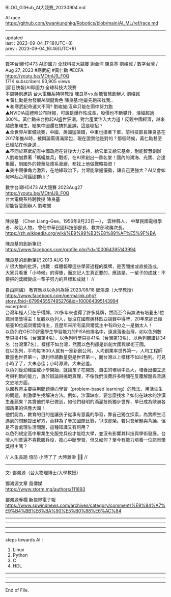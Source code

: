   
BLOG_GitHub_AI大競賽_20230904.md  
  
AI race  
  https://github.com/kwankunghkg/Robotics/blob/main/AI_ML/ref/race.md  
  
----------------------------------------  
  
updated  
last : 2023-09-04_17:18(UTC+8)  
prev : 2023-09-04_16:46(UTC+8)  
  
----------------------------------------  
  
數字台灣HD473 AI即國力 全球科技大競賽 謝金河 陳良基 劉峻誠 / 數字台灣 /  Aug 27, 2023  #寒武紀 #黃仁勳 #ECFA  
https://youtu.be/MOtnlJ9_F0Q  
171K subscribers  93,905 views  
	[節目快報]AI即國力 全球科技大競賽  
	本周特別邀請 台大電機系特聘教授 陳良基vs.耐能智慧創辦人 劉峻誠  
	★黃仁勳是台發展AI關鍵角色 陳良基:他最先跑來找我..  
	★和寒武紀命運大不同? 劉峻誠:沒傘只能在雨中努力跑  
	▲NVIDIA這禮拜公布財報，可說是爆炸性成長，股價也不斷攀升，漲幅超過300%。黃仁勳來台掀起AI盛世狂潮，對台產業注入大力道！反觀中國經濟，越來越險象環生，結果中國還在搞抓匪諜，這是哪招？  
	▲全世界AI軍備競賽，中國、英國猛砸錢，中東也搶著下單，前科技部長陳良基在2017年推AI時，被輿論罵得滿頭包，現在證實他是對的？那個時候，黃仁勳甚至已經站在他身邊...  
	▲不同於寒武紀有中國政府在背後大力支持，給它單又給它基金，耐能智慧創辦人劉峻誠靠著「螞蟻雄兵」戰術，在AI界創出一番名堂！國內的鴻海、光寶、台達集團，到國外的韓華及德系車廠，都找上他做戰略投資！  
	▲美中競爭角力激烈，在地緣政治下，台灣能掌握優勢，讓自己更強大？AI又會如何串起台灣護國群山？  
  
  
  
數字台灣HD473 AI大競賽 2023Aug27  
https://youtu.be/MOtnlJ9_F0Q  
台大電機系特聘教授 陳良基  
耐能智慧創辦人 劉峻誠  
  
  
----------------------------------------  
  
陳良基 （Chen Liang-Gee，1956年9月23日—）， 雲林縣人， 中華民國電機學者、政治人物， 曾任中華民國科技部部長、教育部政務次長。  
  https://zh.wikipedia.org/wiki/%E9%99%B3%E8%89%AF%E5%9F%BA  
  
  
陳良基的創新筆記  
  https://www.facebook.com/profile.php?id=100064395143994  
  
  
陳良基的創新筆記  2013 AUG 19 ·  
// 很大膽的批評，挑戰：媒體報導這些學習過程的獎牌，是否間接或直接造成，大家只看重「小時候」的得獎，而忘記人生真正要的，應該是，一輩子的成就！不要把的獎牌變成一輩子努力的目標和成就！ //  
  
自由開講》 教育應以以色列為師  2023/08/18  鄧鴻源（大學教授）  
  https://www.facebook.com/permalink.php?story_fbid=679945557495276&id=100064395143994  
  excerpted :  
	台灣年輕人只在乎得牌，20多年來也得了許多獎牌，然而至今尚無法有培養出1位諾貝爾獎得主！反觀以色列人，從沒在國際奧林匹亞競賽中得牌，20年來卻已經培養10位諾貝爾獎得主，且歷年來所有諾貝爾獎主中有四分之一是猶太人！  
	以色列在OECD評鑑學生學習能力的PISA他排名中，遠遠落後台灣，如以色列數學只排41名（台灣第4名）、以色列科學只排41名（台灣第13名）、以色列閱讀排34名（台灣第7名），樣樣不如台灣，然而以色列卻是新創大國與學術王國。  
	在以色列，平均每1800人就有一家新創公司，人均創業率世界第一，人均工程師數量也世界第一，專利申請數量更是世界第一，而台灣以上樣樣不如以色列。可見小時了了，大未必佳；小時渺渺，大未必差。  
	以色列從幼稚園或小學開始，就讓孩子在開放、自由的環境中長大，培養出獨立思考與判斷的能力，勇於辯論與挑戰真理，不像我們浪費許多時間在反覆解題與背誦文史地方面。  
	以國教育主要採用問題導向學習（problem-based learning）的教法，用活生生的問題，刺激學生找解決方法。例如，沙漠缺水，要怎麼找水？如何在缺水的沙漠生產蔬果？其實他們早已做到，如他們發明的滴灌技術獨步世界，早已成為歐洲各國蔬果的供應大國！  
	他們認為，教育的目的是讓孩子從事有意義的學習，靠自己獨立探索，為實際生活遇到的問題提出解方，而非為了參加國際比賽，爭取虛榮。若只會解題與背誦，但是不會處理生活問題，這種知識又有何用？  
	以色列規定高中畢業生先服完兵役才能唸大學，並沒有影響其科技與學術發展。台灣人則普遍不喜歡服兵役，擔心中斷學習，但又如何？至今有能力培養一位諾貝爾獎得主嗎？  
  
// 人生長跑 慎防 小時了了 大時渺渺 🙏🙏 //  
  
  
  
  
  
----------------------------------------  
  
文: 鄧鴻源（台大物理博士/大學教授）  
  
鄧鴻源文章 風傳媒  
  https://www.storm.mg/authors/111893  
  
鄧鴻源專欄  新視界電子報  
  https://www.spwindnews.com/archives/category/comment/%E9%84%A7%E9%B4%BB%E6%BA%90%E5%B0%88%E6%AC%84  
  
  
  
  
  
  
  
----------------------------------------  
  
  
----------------------------------------  
  
  
----------------------------------------  
  
  
----------------------------------------  
  
steps towards AI :  
1. Linux  
2. Python  
3. C  
4. HDL  
  
  
----------------------------------------  
  
  
  
----------------------------------------  
  
  
  
----------------------------------------  
End of File.  
